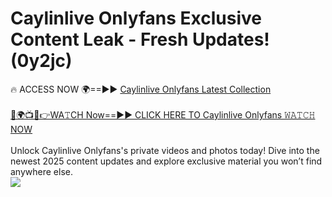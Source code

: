 # Caylinlive Onlyfans Exclusive Content Leak - Fresh Updates! (0y2jc)

🔥 ACCESS NOW 🌍==►► <a href="https://tinyurl.com/kvy9nzfs" rel="nofollow">Caylinlive Onlyfans Latest Collection</a>
<br><br>
[🔴🌍📺📱👉WA𝚃CH Now==►► CLICK HERE TO Caylinlive Onlyfans 𝚆𝙰𝚃𝙲𝙷 NOW](https://tinyurl.com/kvy9nzfs)
<br><br>
Unlock Caylinlive Onlyfans's private videos and photos today! Dive into the newest 2025 content updates and explore exclusive material you won’t find anywhere else.
<br>
<a href="https://tinyurl.com/kvy9nzfs" rel="nofollow" data-target="animated-image.originalLink"><img src="https://camo.githubusercontent.com/8a4f000d20f83aca3bf7ec5f350d767afa0574a8a352519fd8cfa583a6f93a33/68747470733a2f2f692e696d6775722e636f6d2f644a486b345a712e676966" data-canonical-src="https://i.imgur.com/dJHk4Zq.gif" style="max-width: 100%; display: inline-block;" data-target="animated-image.originalImage"></a>
<br>
